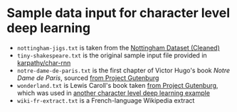 # Sample data input for character level deep learning

- `nottingham-jigs.txt` is taken from the [Nottingham Dataset (Cleaned)](https://github.com/jukedeck/nottingham-dataset)
- `tiny-shakespeare.txt` is the original sample input file provided in [karpathy/char-rnn](https://github.com/karpathy/char-rnn)
- `notre-dame-de-paris.txt` is the first chapter of Victor Hugo's book _Notre Dame de Paris_, sourced [from Project Gutenburg](https://www.gutenberg.org/files/19657/)
- `wonderland.txt` is Lewis Caroll's book taken [from Project Gutenburg](https://www.gutenberg.org/ebooks/11), which was used in [another character level deep learning example](https://machinelearningmastery.com/text-generation-lstm-recurrent-neural-networks-python-keras/)
- `wiki-fr-extract.txt` is a French-language Wikipedia extract
